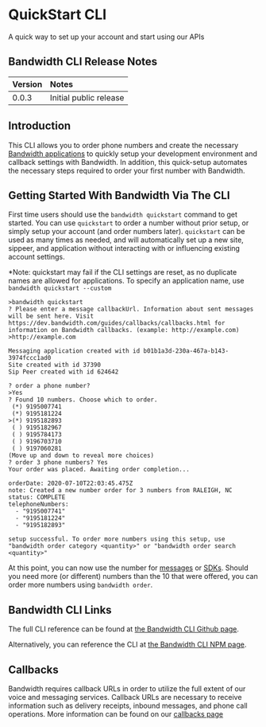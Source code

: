 # QuickStart CLI

A quick way to set up your account and start using our APIs

## Bandwidth CLI Release Notes

| Version | Notes |
|:--------|:-----|
| 0.0.3 | Initial public release |

## Introduction

This CLI allows you to order phone numbers and create the necessary [Bandwidth applications](../account/applications/about.md) to quickly setup your development environment and callback
settings with Bandwidth. In addition, this quick-setup automates the necessary steps required to order
your first number with Bandwidth.

## Getting Started With Bandwidth Via The CLI

First time users should use the `bandwidth quickstart` command to get started. You can use `quickstart` to order a number without prior
setup, or simply setup your account (and order numbers later). `quickstart` can be used as many times as needed, and will automatically set up a new site, sippeer, and application without interacting with or influencing existing account settings.

*Note: quickstart may fail if the CLI settings are reset, as no duplicate names are allowed for applications. To specify an application name, use `bandwidth quickstart --custom`

```
>bandwidth quickstart
? Please enter a message callbackUrl. Information about sent messages will be sent here. Visit https://dev.bandwidth.com/guides/callbacks/callbacks.html for information on Bandwidth callbacks. (example: http://example.com)
>http://example.com

Messaging application created with id b01b1a3d-230a-467a-b143-3974fccc1ad0
Site created with id 37390
Sip Peer created with id 624642

? order a phone number?
>Yes
? Found 10 numbers. Choose which to order.
 (*) 9195007741
 (*) 9195181224
>(*) 9195182893
 ( ) 9195182967
 ( ) 9195784173
 ( ) 9196703710
 ( ) 9197060281
(Move up and down to reveal more choices)
? order 3 phone numbers? Yes
Your order was placed. Awaiting order completion...

orderDate: 2020-07-10T22:03:45.475Z
note: Created a new number order for 3 numbers from RALEIGH, NC
status: COMPLETE
telephoneNumbers:
  - "9195007741"
  - "9195181224"
  - "9195182893"

setup successful. To order more numbers using this setup, use "bandwidth order category <quantity>" or "bandwidth order search <quantity>"
```

At this point, you can now use the number for [messages](../messaging/methods/messages/createMessage.md) or [SDKs](../sdks/about.md). Should you need more (or different) numbers than the 10 that were offered, you can order more numbers using `bandwidth order`.

## Bandwidth CLI Links

The full CLI reference can be found at [the Bandwidth CLI Github page](https://github.com/Bandwidth/bandwidth-cli).

Alternatively, you can reference the CLI at [the Bandwidth CLI NPM page](https://www.npmjs.com/package/@bandwidth/cli).

## Callbacks

Bandwidth requires callback URLs in order to utilize the full extent of our voice and messaging services. Callback URLs are necessary to receive information such as delivery receipts, inbound messages, and phone call operations. More information can be found on our [callbacks page](../guides/callbacks/callbacks.md) 

